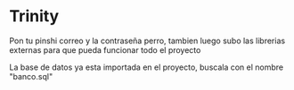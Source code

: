 # Trinity

Pon tu pinshi correo y la contraseña perro, tambien luego subo las librerias externas para que pueda funcionar todo el proyecto

La base de datos ya esta importada en el proyecto, buscala con el nombre "banco.sql"
